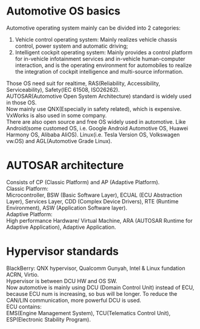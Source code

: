 # Automotive OS basics
Automotive operating system mainly can be divided into 2 categories:  

1. Vehicle control operating system: Mainly realizes vehicle chassis control, power system and automatic driving;  
2. Intelligent cockpit operating system: Mainly provides a control platform for in-vehicle infotainment services and in-vehicle human-computer interaction, and is the operating environment for automobiles to realize the integration of cockpit intelligence and multi-source information.  

Those OS need suit for realtime, RAS(Reliability, Accessibility, Serviceability), Safety(IEC 61508, ISO26262).  
AUTOSAR(Automotive Open System Architecture) standard is widely used in those OS.  
Now mainly use QNX(Especially in safety related), which is expensive. VxWorks is also used in some company.  
There are also open source and free OS widely used in automotive. Like Android(some customed OS, i.e. Google Android Automotive OS, Huawei Harmony OS, Alibaba AliOS). Linux(i.e. Tesla Version OS, Volkswagen vw.OS) and AGL(Automotive Grade Linux).  

# AUTOSAR architecture
Consists of CP (Classic Platform) and AP (Adaptive Platform).  
Classic Platform:  
  Microcontroller, BSW (Basic Software Layer), ECUAL (ECU Abstraction Layer), Services Layer, CDD (Complex Device Drivers), RTE (Runtime Environment), ASW (Application Software layer).  
Adaptive Platform:  
  High performance Hardware/ Virtual Machine, ARA (AUTOSAR Runtime for Adaptive Application), Adaptive Application.  

# Hypervisor standards
BlackBerry: QNX hypervisor, Qualcomm Gunyah, Intel & Linux fundation ACRN, Virtio.  
Hypervisor is between DCU HW and OS SW.  
Now automotive is mainly using DCU (Domain Control Unit) instead of ECU, because ECU num is increasing, so bus will be longer. To reduce the CAN/LIN communication, more powerful DCU is used.  
ECU contains:  
EMS(Engine Management System), TCU(Telematics Control Unit), ESP(Electronic Stability Program).  

